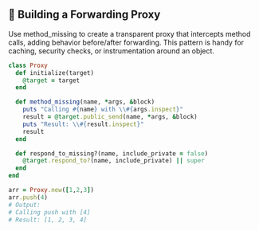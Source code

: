 ## 🧩 Building a Forwarding Proxy
Use method_missing to create a transparent proxy that intercepts method calls, adding behavior before/after forwarding. This pattern is handy for caching, security checks, or instrumentation around an object.

```ruby
class Proxy
  def initialize(target)
    @target = target
  end

  def method_missing(name, *args, &block)
    puts "Calling #{name} with \\#{args.inspect}"
    result = @target.public_send(name, *args, &block)
    puts "Result: \\#{result.inspect}"
    result
  end

  def respond_to_missing?(name, include_private = false)
    @target.respond_to?(name, include_private) || super
  end
end

arr = Proxy.new([1,2,3])
arr.push(4)
# Output:
# Calling push with [4]
# Result: [1, 2, 3, 4]
```